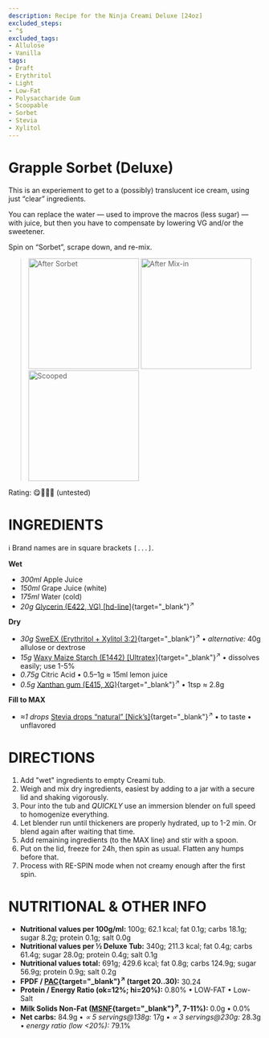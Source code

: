```yaml
---
description: Recipe for the Ninja Creami Deluxe [24oz]
excluded_steps:
- ^$
excluded_tags:
- Allulose
- Vanilla
tags:
- Draft
- Erythritol
- Light
- Low-Fat
- Polysaccharide Gum
- Scoopable
- Sorbet
- Stevia
- Xylitol
---
```

# Grapple Sorbet (Deluxe)

This is an experiement to get to a (possibly) translucent
ice cream, using just “clear” ingredients.

You can replace the water — used to improve the macros (less sugar) — with juice,
but then you have to compensate by lowering VG and/or the sweetener.

Spin on “Sorbet”, scrape down, and re-mix.

> <img width=220 alt="After Sorbet" src="_1.jpg" class="zoomable" />
> <img width=220 alt="After Mix-in" src="_2.jpg" class="zoomable" />
> <img width=220 alt="Scooped" src="_3.jpg" class="zoomable" />

Rating: 😋🍎🍏🍇 (untested)

# INGREDIENTS

ℹ️ Brand names are in square brackets `[...]`.

**Wet**

  - _300ml_ Apple Juice
  - _150ml_ Grape Juice (white)
  - _175ml_ Water (cold)
  - _20g_ [Glycerin (E422, VG) \[hd-line\]](/ice-creamery/info/ingredients/#vegetable-glycerin-glycerol-vg-e422){target="_blank"}<sup>↗</sup>

**Dry**

  - _30g_ [SweEX (Erythritol + Xylitol 3:2)](/ice-creamery/info/ingredients/#sweex-erythritol-xylitol-blend){target="_blank"}<sup>↗</sup> • *alternative:* 40g allulose or dextrose
  - _15g_ [Waxy Maize Starch (E1442) \[Ultratex\]](/ice-creamery/info/ingredients/#waxy-maize-starch-e1442){target="_blank"}<sup>↗</sup> • dissolves easily; use 1-5%
  - _0.75g_ Citric Acid • 0.5–1g ≈ 15ml lemon juice
  - _0.5g_ [Xanthan gum (E415, XG)](/ice-creamery/info/ingredients/#xanthan-gum-xg-e415){target="_blank"}<sup>↗</sup> • 1tsp ≈ 2.8g

**Fill to MAX**

  - _≈1 drops_ [Stevia drops “natural” \[Nick’s\]](/ice-creamery/info/ingredients/#stevia-e960){target="_blank"}<sup>↗</sup> • to taste • unflavored

# DIRECTIONS

 1. Add "wet" ingredients to empty Creami tub.
 1. Weigh and mix dry ingredients, easiest by adding to a jar with a secure lid and shaking vigorously.
 1. Pour into the tub and *QUICKLY* use an immersion blender on full speed to homogenize everything.
 1. Let blender run until thickeners are properly hydrated, up to 1-2 min. Or blend again after waiting that time.
 1. Add remaining ingredients (to the MAX line) and stir with a spoon.
 1. Put on the lid, freeze for 24h, then spin as usual. Flatten any humps before that.
 1. Process with RE-SPIN mode when not creamy enough after the first spin.

# NUTRITIONAL & OTHER INFO

- **Nutritional values per 100g/ml:** 100g; 62.1 kcal; fat 0.1g; carbs 18.1g; sugar 8.2g; protein 0.1g; salt 0.0g
- **Nutritional values per ½ Deluxe Tub:** 340g; 211.3 kcal; fat 0.4g; carbs 61.4g; sugar 28.0g; protein 0.4g; salt 0.1g
- **Nutritional values total:** 691g; 429.6 kcal; fat 0.8g; carbs 124.9g; sugar 56.9g; protein 0.9g; salt 0.2g
- **FPDF / [PAC](/ice-creamery/info/glossary/#potere-anti-congelante-pac){target="_blank"}<sup>↗</sup> (target 20..30):** 30.24
- **Protein / Energy Ratio (ok=12%; hi=20%):** 0.80% • LOW-FAT • Low-Salt
- **Milk Solids Non-Fat ([MSNF](/ice-creamery/info/glossary/#milk-solids-not-fat-msnf){target="_blank"}<sup>↗</sup>, 7-11%):** 0.0g • 0.0%
- **Net carbs:** 84.9g • *∝ 5 servings@138g:* 17g • *∝ 3 servings@230g:* 28.3g • *energy ratio (low <20%):* 79.1%
